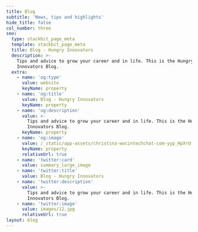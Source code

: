```yaml
---
title: Blog
subtitle: 'News, tips and highlights'
hide_title: false
col_number: three
seo:
  type: stackbit_page_meta
  template: stackbit_page_meta
  title: Blog - Hungry Innovators
  description: >-
    Tips and advice to grow your career and in life. This is the Hungry
    Innovators Blog.
  extra:
    - name: 'og:type'
      value: website
      keyName: property
    - name: 'og:title'
      value: Blog - Hungry Innovators
      keyName: property
    - name: 'og:description'
      value: >-
        Tips and advice to grow your career and in life. This is the Hungry
        Innovators Blog.
      keyName: property
    - name: 'og:image'
      value: /_static/app-assets/christina-wocintechchat-com-yyp_HpXrUfw-unsplash.jpg
      keyName: property
      relativeUrl: true
    - name: 'twitter:card'
      value: summary_large_image
    - name: 'twitter:title'
      value: Blog - Hungry Innovators
    - name: 'twitter:description'
      value: >-
        Tips and advice to grow your career and in life. This is the Hungry
        Innovators Blog.
    - name: 'twitter:image'
      value: images/12.jpg
      relativeUrl: true
layout: blog
---
```

